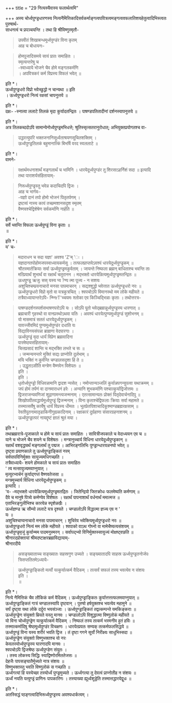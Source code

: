 +++
title = "29 नित्यस्यैवास्य फलार्थत्वमि"

+++
अस्य चोर्ध्वपुण्ड्रधारणस्य नित्यनैमित्तिकादिसर्वकर्माङ्गत्वपवित्रत्वमङ्गत्ववफलातिशयहेतुत्वादिभिस्त्वतः पुरुषार्थ-  
साधनत्वं च प्रपञ्चयन्ति । तथा हि श्रीविष्णुस्मृतौ-  

> उपवीतं शिखाबन्धमूर्ध्वपुण्डंर विना कृतम्  
आह च बोधायनः-  

> होमपूजादिसमये सायं प्रातः समाहितः ।  
स्मृत्यन्तरेषु च  
-स्वाध्याये भोजने चैव होमे मङ्गलकर्मणि  
। अपवित्रकरं कर्म विप्रस्य विफलं भवेत् ॥

इति *।  
ऊर्ध्वपुण्ड्रधरो विप्रो भवेच्छुद्धो न चान्यथा ॥ इति  
। ऊर्ध्वपुण्ड्रधरो नित्यं रक्षसां चापनुत्तये ॥

इति *।  
दक्षः- -स्नात्वा ललाटे तिलकं मृदा कुर्यादतन्द्रितः । पाषण्डपतितादीनां दर्शनस्यापनुत्तये ॥

इति *।  
अत्र तिलकब्ददोऽपि सामान्येनोर्ध्वपुण्ड्रमभिधत्ते; श्रुतिस्सृत्सतरानुरोधात्; अभियुक्तप्रयोगतश्च वा-  

> उद्धरत्युपरि भक्तजनानिसूर्ध्वताश्रयणसूचितशक्तिम् ।  
ऊर्ध्वपुण्ड्रतिलकं बहुमानात्किं बिभर्षि वरद स्वललाटे ॥

इति *।  
वामने- 
> रक्षार्थमधनाशार्थं मङ्गलार्थं च भामिनि । धारयेदूर्ध्वपुण्डंर तु शिरसाऽहर्निशं सदा ॥ इत्यादि  
तथा पाराशर्यसंहितायाम्-  

> निरूर्ध्वपुण्ड्रस्तु भवेन्न कदाचिदपि द्विजः ।  
आह च भार्गवः-  
-यज्ञो दानं तपो होमो भोजनं पितृतर्पणम् ।  
द्रष्टव्यं नास्य कायं तच्छमशानसदृश स्मृतम्  
वैष्णवश्चेद्विशेषेण सर्वकर्माणि नार्हति ॥

इति *।  
सर्वे भवन्ति विफला ऊर्ध्वपुण्ड्रं विना कृताः ॥  
॥

इति *।  
य' च-
> मदाराधन च सदा यज्ञा' अवश्य 'Z'म् 'ः ।  
यज्ञदानतपोहोमजपस्वाध्यायकर्मसु । तत्फलप्राप्तयेऽवश्यं धारयेदूर्ध्वपुण्ड्रकम् ॥  
श्रौतस्मार्तक्रियाः सर्वा ऊर्ध्वपुण्ड्रमकुर्वताम् । जायन्ते निष्फला ब्रह्मन् बाधिताश्च भवन्ति ताः  
मत्प्रियार्थं शुभार्थं वा रक्षार्थं चतुरानन । मद्भक्तो धारयेन्नित्यमूर्ध्वपुण्ड्रमतन्द्रितः ॥  
ऊधपुण्डू ऋजुः सस् यस्य प्य ?ण्प त्मा पूज्य - न सशयः  
अशुचिश्चम्प्रयनाचारो मनसा पापमाचरन् । सद्यश्शुद्धो भवेत्तात ऊर्ध्वपुण्ड्रधरो नरः ॥  
ऊर्ध्वपुण्ड्रधरो विप्रो मृतो वा यत्रकुत्रचित् । श्वपचोऽपि विमानस्थो मम लोके महीयते ॥  
तत्रैवाध्यायान्तरेऽपि-
> न्म्निrT'च्चयमः श्लोका एव किञ्चिद्भिन्नाः कृताः । तथोत्तरत्र-  

> पाषण्डदर्शनस्पर्शसभाषणपरोऽपि यः । सोऽपि पूतो भवेद्ब्रह्मन्नूर्ध्वपुण्ड्रस्य धारणात् ॥  
ब्रह्मचारी गृहस्थो वा वानप्रस्थोऽथवा यतिः । अवश्यं धारयेत्पुण्यमूर्ध्वपुण्डं सुशोभनम् ॥  
यो मासमात्रं सततं धारयेदूर्ध्वपुण्ड्रकम् ।  
यावज्जीवमिदं पुण्यमूर्ध्वपुण्डंर दधाति यः  
विद्याविनयसंपन्ना ब्राह्मणा वेदपारगाः ।  
ऊर्ध्वपुण्ड्रं मृदा धार्यं विप्रेण ब्रह्मवादिना  
पारमेष्ठ्यसंहितायाम्-  
चित्तप्रसादं शान्ति च मद्भक्ति लभते च सः ॥  
। जन्मन्यनन्तरे मुक्तिं सद्यः प्राप्नोति दुर्लभाम् ॥  
मयि भक्तिं न कुर्वन्ति चण्डालसदृशा हि ते ॥  
। 
> उद्धृताऽसीति मन्त्रेण वैष्णवेन विशेपतः ॥  
इति ।  
इति ।  
धृतोर्ध्वपुण्ड्रो विधिवन्नामानि द्वादश न्यसेत् । नमोन्तान्यञ्जलिं कुर्यान्नपगन्युपत्वा यथाक्रमम् ॥  
जपं होमं तर्पणं वा दानमाराधनं हरेः । अन्यानि शुभकर्माणि पश्चात्कुर्याद्विजोत्तमः ॥  
द्विजराजन्यवणिजां शूद्राणामन्त्यजन्मनाम् । एतत्सामान्यतः प्रोक्तं पितृदेवार्चनादिपु ॥  
शिखोपवीतवद्धार्यमूर्ध्वपुण्ड्रं द्विजन्मनाम् । विना कृताश्चेद्विफलाः क्रियाः सर्वा महामते ॥  
तस्मात्सर्वेषु कार्येषु धार्यं विप्रस्य धीमतः । भूतप्रेतपिशाचादिकूश्माण्डब्रह्मरक्षसाम् ॥  
रेवतीपूतनामातृडाकिनीगुह्यकादिनाम् । रक्षाकारं दुर्ग्रहाणा संसारग्रहनाशनम् ॥  
ऊर्ध्वपुण्ड्रात्परं नायद्दृष्टं ज्ञातं श्रुतं मया ।

इति *।  
तथाब्रह्मरात्रे-पूजाकाले च होमे च सायं प्रातः समाहितः । सावित्रीजपकाले च वेदाध्ययन एव च ॥  
याने च भोजने चैव शयने च विशेषतः । मन्त्रानुच्चार्य विधिना धारयेदूर्ध्वपुण्ड्रकान् ॥  
रक्षार्थं वशवृद्ध्यर्थं मङ्गलार्थं तु पद्मज । आभिरङ्गलिभिः पुण्ड्रान्धारयन्ननघो भवेत् ॥  
दृष्ट्वा प्रयाणकाले तु ऊर्ध्वपुण्ड्राङ्कितं नरम्  
सर्वपापविनिर्मुक्तः सायुज्यमधिगच्छति ।  
तत्रैवाध्याये- शयने होमकाले च सायं प्रातः समाहितः  
' त्य मत्सायुज्यमवाप्नुयात् ।  
मृत्युरभ्यर्चनं कुर्याद्गप्तं वैष्णवतेजसा ॥  
मन्त्रमुच्चार्य विधिना धारयेदूर्ध्वपुण्ड्रकम् ॥  
इत्यादि ।  
'व- -मद्भक्तो धारयेन्नित्यमूर्ध्वपुण्ड्रमतद्रितः । जितेन्द्रियो जितक्रोधः फलमेष्यति कर्मणाम् ॥  
दैवे च मानुषे पित्र्ये कर्मण्येव विशेषतः । रक्षार्थं पापनाशार्थं वर्धनार्थं ममात्मज ॥  
एताभिरङ्गुलीभिश्च कारयेन्न स्पृशेन्नखैः ।  
ऊर्ध्वज्ञण्ड ऋ सौम्यो ललाटे यत्र दृश्यते । चण्डालोऽपि विद्धात्मा ज्ञज्य एव न '  
यः ॥  
अशुचिश्चाप्यनाचारो मनसा पापमाचरन् । शुचिरेव भवेक्त्यिमूर्ध्वपुण्ड्रधरो नरः ॥  
ऊर्ध्वपुण्ड्रधरो नित्यं मम लोके महीयते । श्वपाको वाऽथ गोघ्नो वा मामेचैष्यत्यसंशयम् ॥  
ऊर्ध्वपुण्ड्रमृजुं कुर्यान्मम पादमनुस्मरन् । सर्वापद्भ्यो विनिर्मुक्तस्सायुज्यं मोक्षष्ट्वछति ॥  
श्रीनारदप्रोक्तायां श्रीमदष्टाक्षरब्रह्मविद्यायाम्-  
श्रीनारदीये  

> असङ्ख्याताच्च सङ्ख्यातः सहस्रगुण उच्यते । सङ्ख्यातादपि साहस्र ऊर्ध्वपुण्ड्रतनोर्जपः  
त्रिसप्ततितमेऽध्याये-  

> ऊर्ध्वपुण्ड्राङ्कितो मर्त्यो यत्कुर्यात्कर्म वैदिकम् । तत्सर्वं सफलं तस्य भवत्येव न संशयः  
इति ।  
॥

इति *।  
नित्ये नैमित्तिकं चैव लौकिकं कर्म वैदिकम् । ऊर्ध्वपुण्ड्राङ्कितः कुर्यात्तत्तत्फलमवाप्नुयात् ॥  
ऊर्ध्वपुण्ड्राङ्कितं गात्रं चण्डालस्यापि दृष्टवान् । पुरुषो हर्षयुक्तश्च भवत्येव महामुने ॥  
सर्पं दृष्ट्वा यथा लोके दर्दुरा भयसंञ्जाः । ऊर्ध्वपुण्ड्राङ्कितं तद्वत्कम्पन्ते यमकिङ्कराः ॥  
ऊर्ध्वपुण्ड्रेण संयुक्तो म्रियते यस्तु मानवः । चण्डालोऽपि विशुद्धात्मा विष्णुलोकं महीयते ॥  
यो विना चोर्ध्वपुण्ड्रेण यत्कुर्यात्कर्म वैदिकम् । निष्फलं तस्य तत्कर्म भस्मनीव हुतं हविः ॥  
तस्मात्कर्मादिषु श्रेष्ठमूर्ध्वपुण्डंर विचक्षणः । धारयेत्प्रयतः सम्यक् तत्कर्मफलसिद्धये ॥  
ऊर्ध्वपुण्ड्रं विना यस्य शरीरं भवति द्विज । तं दृष्टा गगने सूर्यो निरीक्ष्यः साधुभिस्सदा ॥  
ऊर्ध्वपुण्ड्रेण संयुक्तो विष्णुभक्तश्च यो नरः  
केवलस्योर्ध्वपुण्ड्रस्य घारणादपि मानवः ।  
श्वपचोऽपि द्विजश्रेष्ठ ऊर्ध्वपुण्डेण संयुतः ।  
। तस्य लोकस्य सिद्धिः स्याद्विष्णोरमिततेजसः ॥  
देहजैः पापसङ्घातैर्मुच्यते नात्र संशयः ॥  
विष्णुभक्तस्तु भवति विष्णुलोकं स गच्छति ॥  
ऊर्ध्वगत्यां हि यस्येच्छा तस्योर्ध्वं पुण्ड्रमुच्यते । ऊर्ध्वगत्या तु देवत्वं प्राप्नोतीह न संशयः ॥  
ऊर्ध्वं नयति यत्पुण्ड्रं प्राणिनः पापकारिणः । तस्याख्या ह्यूर्ध्वशूड्रेति तस्मात्तद्धारयेद्वुधः ॥

इति *।  
अतस्सिद्धं ष्ठङ्गत्वादिभिरूर्ध्वपुण्ड्रस्य अवश्यधार्कत्वम् ।